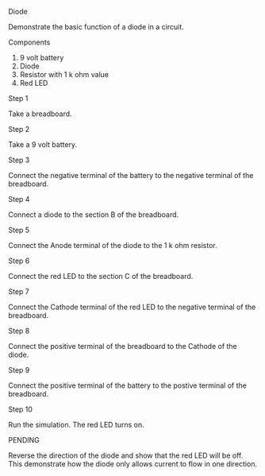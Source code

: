 Diode

Demonstrate the basic function of a diode in a circuit.

Components

1. 9 volt battery
2. Diode
3. Resistor with 1 k ohm value
4. Red LED

Step 1

Take a breadboard.

Step 2

Take a 9 volt battery.

Step 3

Connect the negative terminal of the battery to the negative terminal of the breadboard.

Step 4

Connect a diode to the section B of the breadboard.

Step 5

Connect the Anode terminal of the diode to the 1 k ohm resistor.

Step 6

Connect the red LED to the section C of the breadboard.

Step 7

Connect the Cathode terminal of the red LED to the negative terminal of the breadboard.

Step 8

Connect the positive terminal of the breadboard to the Cathode of the diode.

Step 9

Connect the positive terminal of the battery to the postive terminal of the breadboard.

Step 10

Run the simulation. The red LED turns on.

PENDING

Reverse the direction of the diode and show that the red LED will be off. This demonstrate how the diode only allows current to flow in one direction.
